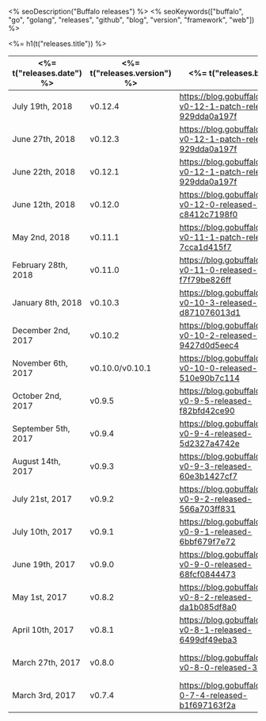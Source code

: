 <% seoDescription("Buffalo releases") %>
<% seoKeywords(["buffalo", "go", "golang", "releases", "github", "blog", "version", "framework", "web"]) %>

<%= h1(t("releases.title")) %>


| <%= t("releases.date") %> | <%= t("releases.version") %> | <%= t("releases.blog") %>                                            | <%= t("releases.github") %>       |
| ------------------------- | ---------------------------- | ------------------------------------------------------------------   | --------------------------------- |
| July 19th, 2018           | v0.12.4                      | https://blog.gobuffalo.io/buffalo-v0-12-1-patch-release-929dda0a197f | <%= githubRelease("v0.12.4") %>   |
| June 27th, 2018           | v0.12.3                      | https://blog.gobuffalo.io/buffalo-v0-12-1-patch-release-929dda0a197f | <%= githubRelease("v0.12.3") %>   |
| June 22th, 2018           | v0.12.1                      | https://blog.gobuffalo.io/buffalo-v0-12-1-patch-release-929dda0a197f | <%= githubRelease("v0.12.1") %>   |
| June 12th, 2018           | v0.12.0                      | https://blog.gobuffalo.io/buffalo-v0-12-0-released-c8412c7198f0      | <%= githubRelease("v0.12.0") %>   |
| May 2nd, 2018             | v0.11.1                      | https://blog.gobuffalo.io/buffalo-v0-11-1-patch-release-7cca1d415f7  | <%= githubRelease("v0.11.1") %>   |
| February 28th, 2018       | v0.11.0                      | https://blog.gobuffalo.io/buffalo-v0-11-0-released-f7f79be826ff      | <%= githubRelease("v0.11.0") %>   |
| January 8th, 2018         | v0.10.3                      | https://blog.gobuffalo.io/buffalo-v0-10-3-released-d871076013d1      | <%= githubRelease("v0.10.3") %>   |
| December 2nd, 2017        | v0.10.2                      | https://blog.gobuffalo.io/buffalo-v0-10-2-released-9427d0d5eec4      | <%= githubRelease("v0.10.2") %>   |
| November 6th, 2017        | v0.10.0/v0.10.1              | https://blog.gobuffalo.io/buffalo-v0-10-0-released-510e90b7c114      | <%= githubRelease("v0.10.1") %>   |
| October 2nd, 2017         | v0.9.5                       | https://blog.gobuffalo.io/buffalo-v0-9-5-released-f82bfd42ce90       | <%= githubRelease("v0.9.5") %>    |
| September 5th, 2017       | v0.9.4                       | https://blog.gobuffalo.io/buffalo-v0-9-4-released-5d2327a4742e       | <%= githubRelease("v0.9.4") %>    |
| August 14th, 2017         | v0.9.3                       | https://blog.gobuffalo.io/buffalo-v0-9-3-released-60e3b1427cf7       | <%= githubRelease("v0.9.3") %>    |
| July 21st, 2017           | v0.9.2                       | https://blog.gobuffalo.io/buffalo-v0-9-2-released-566a703ff831       | <%= githubRelease("v0.9.2") %>    |
| July 10th, 2017           | v0.9.1                       | https://blog.gobuffalo.io/buffalo-v0-9-1-released-6bbf679f7e72       | <%= githubRelease("v0.9.1") %>    |
| June 19th, 2017           | v0.9.0                       | https://blog.gobuffalo.io/buffalo-v0-9-0-released-68fcf0844473       | <%= githubRelease("v0.9.0") %>    |
| May 1st, 2017             | v0.8.2                       | https://blog.gobuffalo.io/buffalo-v0-8-2-released-da1b085df8a0       | <%= githubRelease("v0.8.2") %>    |
| April 10th, 2017          | v0.8.1                       | https://blog.gobuffalo.io/buffalo-v0-8-1-released-6499df49eba3       | <%= githubRelease("v0.8.1") %>    |
| March 27th, 2017          | v0.8.0                       | https://blog.gobuffalo.io/buffalo-v0-8-0-released-33f1786eadf        | <%= githubRelease("v0.8.0") %>    |
| March 3rd, 2017           | v0.7.4                       | https://blog.gobuffalo.io/buffalo-0-7-4-released-b1f697163f2a        | <%= githubRelease("v0.7.4") %>    |
